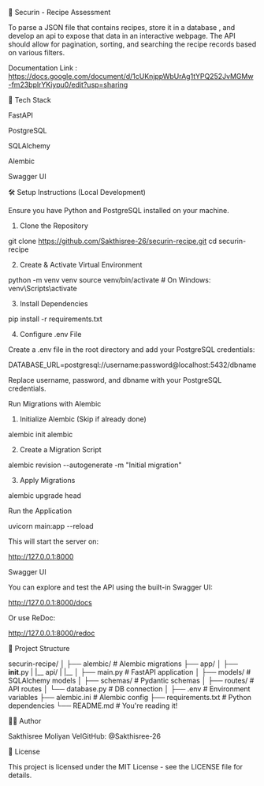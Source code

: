 🍳 Securin -  Recipe Assessment 

To parse a JSON file that contains recipes, store it in a database , and develop an api to expose that data in an interactive webpage. The API should allow for  pagination, sorting, and searching the recipe records based on various filters. 

Documentation Link : https://docs.google.com/document/d/1cUKnjppWbUrAg1tYPQ252JvMGMw-fm23bplrYKiypu0/edit?usp=sharing

🧰 Tech Stack

FastAPI

PostgreSQL

SQLAlchemy

Alembic

Swagger UI


🛠️ Setup Instructions (Local Development)

Ensure you have Python  and PostgreSQL installed on your machine.

1. Clone the Repository

git clone https://github.com/Sakthisree-26/securin-recipe.git
cd securin-recipe

2. Create & Activate Virtual Environment

python -m venv venv
source venv/bin/activate  # On Windows: venv\Scripts\activate

3. Install Dependencies

pip install -r requirements.txt

4. Configure .env File

Create a .env file in the root directory and add your PostgreSQL credentials:

DATABASE_URL=postgresql://username:password@localhost:5432/dbname

Replace username, password, and dbname with your PostgreSQL credentials.

Run Migrations with Alembic

1. Initialize Alembic (Skip if already done)

alembic init alembic

2. Create a Migration Script

alembic revision --autogenerate -m "Initial migration"

3. Apply Migrations

alembic upgrade head

Run the Application

uvicorn main:app --reload

This will start the server on:

http://127.0.0.1:8000

Swagger UI

You can explore and test the API using the built-in Swagger UI:

http://127.0.0.1:8000/docs

Or use ReDoc:

http://127.0.0.1:8000/redoc

📁 Project Structure

securin-recipe/
│
├── alembic/                 # Alembic migrations
├── app/
│   ├── __init__.py
|   |__ api/
|   |__
│   ├── main.py              # FastAPI application
│   ├── models/              # SQLAlchemy models
│   ├── schemas/             # Pydantic schemas
│   ├── routes/              # API routes
│   └── database.py          # DB connection
│
├── .env                     # Environment variables
├── alembic.ini              # Alembic config
├── requirements.txt         # Python dependencies
└── README.md                # You're reading it!





🧑‍💻 Author

Sakthisree Moliyan VelGitHub: @Sakthisree-26

📄 License

This project is licensed under the MIT License - see the LICENSE file for details.

